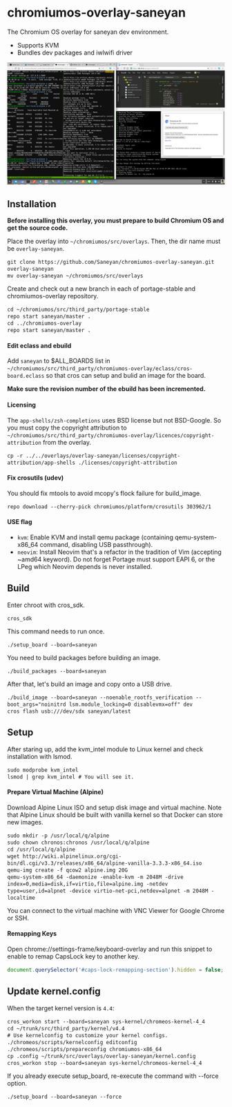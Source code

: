 # chromiumos-overlay-saneyan

The Chromium OS overlay for saneyan dev environment.<br>

 * Supports KVM
 * Bundles dev packages and iwlwifi driver

![chromiumos](/chromiumos.png)


## Installation

**Before installing this overlay, you must prepare to build Chromium OS and get the source code.**

Place the overlay into `~/chromiumos/src/overlays`. Then, the dir name must be `overlay-saneyan`.

```
git clone https://github.com/Saneyan/chromiumos-overlay-saneyan.git overlay-saneyan
mv overlay-saneyan ~/chromiumos/src/overlays
```

Create and check out a new branch in each of portage-stable and chromiumos-overlay repository.

```
cd ~/chromiumos/src/third_party/portage-stable
repo start saneyan/master .
cd ../chromiumos-overlay
repo start saneyan/master .
```

#### Edit eclass and ebuild

Add `saneyan` to $ALL\_BOARDS list in `~/chromiumos/src/third_party/chromiumos-overlay/eclass/cros-board.eclass` so that cros can setup and bulid an image for the board.

**Make sure the revision number of the ebuild has been incremented.**

#### Licensing

The `app-shells/zsh-completions` uses BSD license but not BSD-Google. So you must copy the copyright attribution to `~/chromiumos/src/third_party/chromiumos-overlay/licences/copyright-attribution` from the overlay.

```
cp -r ../../overlays/overlay-saneyan/licenses/copyright-attribution/app-shells ./licenses/copyright-attribution
```

#### Fix crosutils (udev)

You should fix mtools to avoid mcopy's flock failure for build\_image.

```
repo download --cherry-pick chromiumos/platform/crosutils 303962/1
```

#### USE flag

 * `kvm`: Enable KVM and install qemu package (containing qemu-system-x86\_64 command, disabling USB passthrough).
 * `neovim`: Install Neovim that's a refactor in the tradition of Vim (accepting ~amd64 keyword). Do not forget Portage must support EAPI 6, or the LPeg which Neovim depends is never installed.

## Build

Enter chroot with cros\_sdk.

```
cros_sdk
```

This command needs to run once.

```
./setup_board --board=saneyan
```

You need to build packages before building an image.

```
./build_packages --board=saneyan
```

After that, let's build an image and copy onto a USB drive.

```
./build_image --board=saneyan --noenable_rootfs_verification --boot_args="noinitrd lsm.module_locking=0 disablevmx=off" dev
cros flash usb:///dev/sdx saneyan/latest
```

## Setup

After staring up, add the kvm\_intel module to Linux kernel and check installation with lsmod.

```
sudo modprobe kvm_intel
lsmod | grep kvm_intel # You will see it.
```

#### Prepare Virtual Machine (Alpine)

Download Alpine Linux ISO and setup disk image and virtual machine. Note that Alpine Linux should be built with vanilla kernel so that Docker can store new images.

```
sudo mkdir -p /usr/local/q/alpine
sudo chown chronos:chronos /usr/local/q/alpine
cd /usr/local/q/alpine
wget http://wiki.alpinelinux.org/cgi-bin/dl.cgi/v3.3/releases/x86_64/alpine-vanilla-3.3.3-x86_64.iso
qemu-img create -f qcow2 alpine.img 20G
qemu-system-x86_64 -daemonize -enable-kvm -m 2048M -drive index=0,media=disk,if=virtio,file=alpine.img -netdev type=user,id=alpnet -device virtio-net-pci,netdev=alpnet -m 2048M -localtime
```

You can connect to the virtual machine with VNC Viewer for Google Chrome or SSH.

#### Remapping Keys

Open chrome://settings-frame/keyboard-overlay and run this snippet to enable to remap CapsLock key to another key.

```js
document.querySelector('#caps-lock-remapping-section').hidden = false;
```

## Update kernel.config

When the target kernel version is `4.4`:

```
cros_workon start --board=saneyan sys-kernel/chromeos-kernel-4_4
cd ~/trunk/src/third_party/kernel/v4.4
# Use kernelconfig to customize your kernel configs.
./chromeos/scripts/kernelconfig editconfig
./chromeos/scripts/prepareconfig chromiumos-x86_64
cp .config ~/trunk/src/overlays/overlay-saneyan/kernel.config
cros_workon stop --board=saneyan sys-kernel/chromeos-kernel-4_4
```

If you already execute setup_board, re-execute the command with --force option.

```
./setup_board --board=saneyan --force
```
